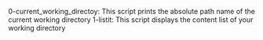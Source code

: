 0-current_working_directoy: This script prints the absolute path name of the current working directory
1-listit: This script displays the content list of your working directory
